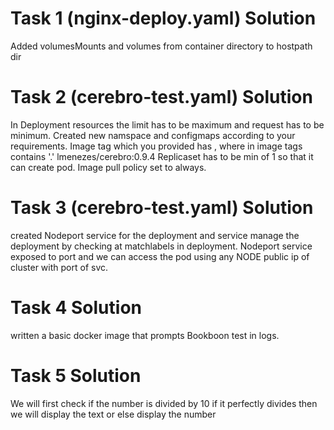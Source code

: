 # Task 1 (nginx-deploy.yaml) Solution
Added volumesMounts and volumes from container directory to hostpath dir


# Task 2 (cerebro-test.yaml) Solution

In Deployment resources the limit has to be maximum and request has to be minimum. 
Created new namspace and configmaps according to your requirements.
Image tag which you provided has , where in image tags contains '.'  lmenezes/cerebro:0.9.4
Replicaset has to be min of 1 so that it can create pod.
Image pull policy set to always.



# Task 3 (cerebro-test.yaml) Solution
created Nodeport service for the deployment and service manage the deployment by checking at matchlabels in deployment.
Nodeport service exposed to port and we can access the pod using any NODE public ip of cluster with port of svc.


# Task 4 Solution
written a basic docker image that prompts Bookboon test in logs.

# Task 5  Solution
We will first check if the number is divided by 10 if it perfectly divides then we will display the text or else display the number



